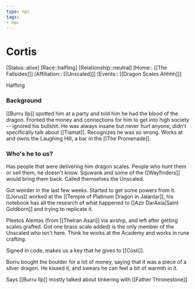 ```yaml
---
type: npc
tags: 
- npc
---
```


# Cortis
[Status::alive]
[Race::halfling]
[Relationship::neutral]
[Home:: [[The Fallsides]]]
[Affiliation:: [[Unscaled]]]
[Events:: [[Dragon Scales Ahhhh]]]

Halfling

### Background
[[Burru Ilp]] spotted him at a party and told him he had the blood of the dragon. Fronted the money and connections for him to get into high society -- ignored his bullshit. He was always insane but never hurt anyone, didn't specifically talk about [[Tiamat]]. Recognizes he was so wrong. Works at and owns the Laughing Hill, a bar in the [[The Promenade]]. 

### Who's he to us? 
Has people that were delivering him dragon scales. People who hunt them or sell them, he doesn't know. Squwank and some of the [[Wayfinders]] would bring them back. Called themselves the Unscaled. 

Got weirder in the last few weeks. Started to get some powers from it. [[Jorus]] worked at the [[Temple of  Platinum Dragon in Jalantar]], his notebook has all the research of what happened to [[Azir DarAxia|Saint Goldborn]] and trying to replicate it. 

Pleetos Alentas (from [[Thelran Asari]] via airship, and left after getting scales grafted. Got one brass scale added) is the only member of the Unscaled who isn't here. Think he works at the Academy and works in rune crafting. 

Signed in code, makes us a key that he gives to [[Costi]]. 

Borru bought the boulder for a lot of money, saying that it was a piece of a silver dragon. He kissed it, and swears he can feel a bit of warmth in it. 

Says [[Burru Ilp]] mostly talked about tinkering with [[Father Thronestone]]